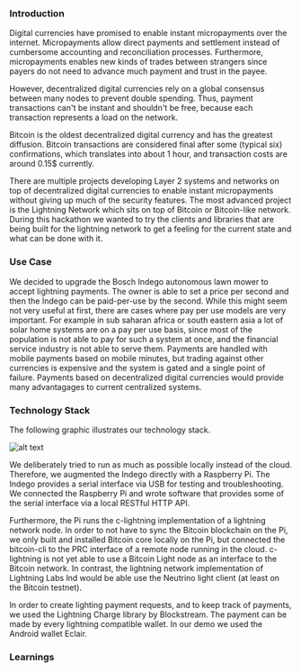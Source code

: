 ### Introduction

Digital currencies have promised to enable instant micropayments over the internet. Micropayments allow direct payments and settlement instead of cumbersome accounting and reconciliation processes. Furthermore, micropayments enables new kinds of trades between strangers since payers do not need to advance much payment and trust in the payee. 

However, decentralized digital currencies rely on a global consensus between many nodes to prevent double spending. Thus, payment transactions can't be instant and shouldn't be free, because each transaction represents a load on the network.

Bitcoin is the oldest decentralized digital currency and has the greatest diffusion. Bitcoin transactions are considered final after some (typical six) confirmations, which translates into about 1 hour,  and transaction costs are around 0.15$ currently.

There are multiple projects developing Layer 2 systems and networks on top of decentralized digital currencies to enable instant micropayments without giving up much of the security features. The most advanced project is the Lightning Network which sits on top of Bitcoin or Bitcoin-like network. During this hackathon we wanted to try the clients and libraries that are being built for the lightning network to get a feeling for the current state and what can be done with it. 

### Use Case

We decided to upgrade the Bosch Indego autonomous lawn mower to accept lightning payments. The owner is able to set a price per second and then the Indego can be paid-per-use by the second. 
While this might seem not very useful at first, there are cases where pay per use models are very important. For example in sub saharan africa or south eastern asia a lot of solar home systems are on a pay per use basis, since most of the population is not able to pay for such a system at once, and the financial service industry is not able to serve them. Payments are handled with mobile payments based on mobile minutes, but trading against other currencies is expensive and the system is gated and a single point of failure. Payments based on decentralized digital currencies would provide many advantagages to current centralized systems.

### Technology Stack

The following graphic illustrates our technology stack.

![alt text](https://raw.githubusercontent.com/domwoe/lightning-mower/master/assets/stack.png)

We deliberately tried to run as much as possible locally instead of the cloud. Therefore, we augmented the Indego directly with a Raspberry Pi. The Indego provides a serial interface via USB for testing and troubleshooting. We connected the Raspberry Pi and wrote software that provides some of the serial interface via a local RESTful HTTP API.

Furthermore, the Pi runs the c-lightning implementation of a lightning network node. In order to not have to sync the Bitcoin blockchain on the Pi, we only built and installed Bitcoin core locally on the Pi, but connected the bitcoin-cli to the PRC interface of a remote node running in the cloud. c-lightning is not yet able to use a Bitcoin Light node as an interface to the Bitcoin network. In contrast, the lightning network implementation of Lightning Labs lnd would be able use the Neutrino light client (at least on the Bitcoin testnet).

In order to create lighting payment requests, and to keep track of payments, we used the Lightning Charge library by Blockstream. The payment can be made by every lightning compatible wallet. In our demo we used the Android wallet Eclair.

### Learnings